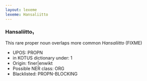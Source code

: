 ```yaml
---
layout: lexeme
lexeme: Hansaliitto
---
```


###  Hansaliitto₁

This rare proper noun overlaps more common *Hansaliitto* (FIXME)
* UPOS:  PROPN
* in KOTUS dictionary under:  1
* Origin:  finer|enwikt
* Possible NER class:  ORG
* Blacklisted:  PROPN-BLOCKING

